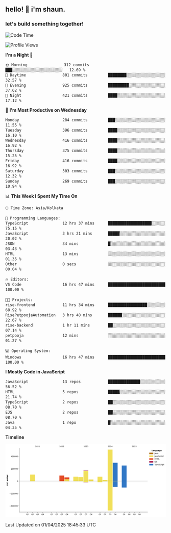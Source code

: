 ## hello! 👋 i'm shaun. 
### let's build something together!
<!--START_SECTION:waka-->
![Code Time](http://img.shields.io/badge/Code%20Time-90%20hrs%2048%20mins-blue)

![Profile Views](http://img.shields.io/badge/Profile%20Views-0-blue)

**I'm a Night 🦉** 

```text
🌞 Morning                312 commits         ███░░░░░░░░░░░░░░░░░░░░░░   12.69 % 
🌆 Daytime                801 commits         ████████░░░░░░░░░░░░░░░░░   32.57 % 
🌃 Evening                925 commits         █████████░░░░░░░░░░░░░░░░   37.62 % 
🌙 Night                  421 commits         ████░░░░░░░░░░░░░░░░░░░░░   17.12 % 
```
📅 **I'm Most Productive on Wednesday** 

```text
Monday                   284 commits         ███░░░░░░░░░░░░░░░░░░░░░░   11.55 % 
Tuesday                  396 commits         ████░░░░░░░░░░░░░░░░░░░░░   16.10 % 
Wednesday                416 commits         ████░░░░░░░░░░░░░░░░░░░░░   16.92 % 
Thursday                 375 commits         ████░░░░░░░░░░░░░░░░░░░░░   15.25 % 
Friday                   416 commits         ████░░░░░░░░░░░░░░░░░░░░░   16.92 % 
Saturday                 303 commits         ███░░░░░░░░░░░░░░░░░░░░░░   12.32 % 
Sunday                   269 commits         ███░░░░░░░░░░░░░░░░░░░░░░   10.94 % 
```


📊 **This Week I Spent My Time On** 

```text
🕑︎ Time Zone: Asia/Kolkata

💬 Programming Languages: 
TypeScript               12 hrs 37 mins      ███████████████████░░░░░░   75.15 % 
JavaScript               3 hrs 21 mins       █████░░░░░░░░░░░░░░░░░░░░   20.02 % 
JSON                     34 mins             █░░░░░░░░░░░░░░░░░░░░░░░░   03.43 % 
HTML                     13 mins             ░░░░░░░░░░░░░░░░░░░░░░░░░   01.35 % 
Other                    0 secs              ░░░░░░░░░░░░░░░░░░░░░░░░░   00.04 % 

🔥 Editors: 
VS Code                  16 hrs 47 mins      █████████████████████████   100.00 % 

🐱‍💻 Projects: 
rise-frontend            11 hrs 34 mins      █████████████████░░░░░░░░   68.92 % 
RisePetpoojaAutomation   3 hrs 48 mins       ██████░░░░░░░░░░░░░░░░░░░   22.67 % 
rise-backend             1 hr 11 mins        ██░░░░░░░░░░░░░░░░░░░░░░░   07.14 % 
petpooja                 12 mins             ░░░░░░░░░░░░░░░░░░░░░░░░░   01.27 % 

💻 Operating System: 
Windows                  16 hrs 47 mins      █████████████████████████   100.00 % 
```

**I Mostly Code in JavaScript** 

```text
JavaScript               13 repos            ██████████████░░░░░░░░░░░   56.52 % 
HTML                     5 repos             █████░░░░░░░░░░░░░░░░░░░░   21.74 % 
TypeScript               2 repos             ██░░░░░░░░░░░░░░░░░░░░░░░   08.70 % 
EJS                      2 repos             ██░░░░░░░░░░░░░░░░░░░░░░░   08.70 % 
Java                     1 repo              █░░░░░░░░░░░░░░░░░░░░░░░░   04.35 % 
```



**Timeline**

![Lines of Code chart](https://raw.githubusercontent.com/ShaunDaniel/ShaunDaniel/main/assets/bar_graph.png)


 Last Updated on 01/04/2025 18:45:33 UTC
<!--END_SECTION:waka-->
